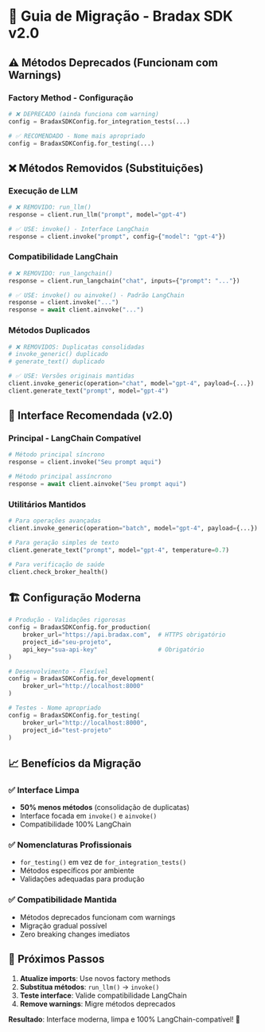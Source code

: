 # 🔄 Guia de Migração - Bradax SDK v2.0

## ⚠️ Métodos Deprecados (Funcionam com Warnings)

### Factory Method - Configuração

```python
# ❌ DEPRECADO (ainda funciona com warning)
config = BradaxSDKConfig.for_integration_tests(...)

# ✅ RECOMENDADO - Nome mais apropriado
config = BradaxSDKConfig.for_testing(...)
```

## ❌ Métodos Removidos (Substituições)

### Execução de LLM

```python
# ❌ REMOVIDO: run_llm()
response = client.run_llm("prompt", model="gpt-4")

# ✅ USE: invoke() - Interface LangChain
response = client.invoke("prompt", config={"model": "gpt-4"})
```

### Compatibilidade LangChain

```python
# ❌ REMOVIDO: run_langchain()
response = client.run_langchain("chat", inputs={"prompt": "..."})

# ✅ USE: invoke() ou ainvoke() - Padrão LangChain
response = client.invoke("...")
response = await client.ainvoke("...")
```

### Métodos Duplicados

```python
# ❌ REMOVIDOS: Duplicatas consolidadas
# invoke_generic() duplicado
# generate_text() duplicado

# ✅ USE: Versões originais mantidas
client.invoke_generic(operation="chat", model="gpt-4", payload={...})
client.generate_text("prompt", model="gpt-4")
```

## 🎯 Interface Recomendada (v2.0)

### Principal - LangChain Compatível
```python
# Método principal síncrono
response = client.invoke("Seu prompt aqui")

# Método principal assíncrono  
response = await client.ainvoke("Seu prompt aqui")
```

### Utilitários Mantidos
```python
# Para operações avançadas
client.invoke_generic(operation="batch", model="gpt-4", payload={...})

# Para geração simples de texto
client.generate_text("prompt", model="gpt-4", temperature=0.7)

# Para verificação de saúde
client.check_broker_health()
```

## 🏗️ Configuração Moderna

```python
# Produção - Validações rigorosas
config = BradaxSDKConfig.for_production(
    broker_url="https://api.bradax.com",  # HTTPS obrigatório
    project_id="seu-projeto",
    api_key="sua-api-key"                 # Obrigatório
)

# Desenvolvimento - Flexível
config = BradaxSDKConfig.for_development(
    broker_url="http://localhost:8000"
)

# Testes - Nome apropriado
config = BradaxSDKConfig.for_testing(
    broker_url="http://localhost:8000",
    project_id="test-projeto"
)
```

## 📈 Benefícios da Migração

### ✅ Interface Limpa
- **50% menos métodos** (consolidação de duplicatas)
- Interface focada em `invoke()` e `ainvoke()`
- Compatibilidade 100% LangChain

### ✅ Nomenclaturas Profissionais
- `for_testing()` em vez de `for_integration_tests()`
- Métodos específicos por ambiente
- Validações adequadas para produção

### ✅ Compatibilidade Mantida
- Métodos deprecados funcionam com warnings
- Migração gradual possível
- Zero breaking changes imediatos

## 🚀 Próximos Passos

1. **Atualize imports**: Use novos factory methods
2. **Substitua métodos**: `run_llm()` → `invoke()`
3. **Teste interface**: Valide compatibilidade LangChain
4. **Remove warnings**: Migre métodos deprecados

**Resultado**: Interface moderna, limpa e 100% LangChain-compatível! 🎉
